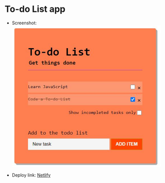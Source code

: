 # To-do List app

- Screenshot:  
![Screenshot](./public/images/screenshot.jpg "Screenshot")

- Deploy link: [Netlify](http://effective-broccoli.netlify.app "Netlify")
